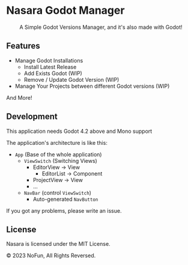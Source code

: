 # Nasara Godot Manager

<div align="center">
A Simple Godot Versions Manager, and it's also made with Godot!
</div>

## Features

- Manage Godot Installations
  - Install Latest Release
  - Add Exists Godot (WIP)
  - Remove / Update Godot Version (WIP)
- Manage Your Projects between different Godot versions (WIP)

And More!

## Development

This application needs Godot 4.2 above and Mono support

The application's architecture is like this:

- `App` (Base of the whole application)
  - `ViewSwitch` (Switching Views)
    - EditorView      -> View
      - EditorList    -> Component
    - ProjectView     -> View
    - ...
  - `NavBar` (control `ViewSwitch`)
    - Auto-generated `NavButton`

If you got any problems, please write an issue.

## License

Nasara is licensed under the MIT License.

© 2023 NoFun, All Rights Reversed.